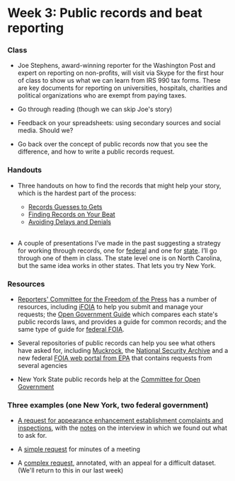 # Week 3: Public records and beat reporting

### Class
* Joe Stephens, award-winning reporter for the Washington Post and expert on reporting on non-profits, will visit via Skype for the first hour of class to show us what we can learn from IRS 990 tax forms. These are key documents for reporting on universities, hospitals, charities and political organizations who are exempt from paying taxes.

* Go through reading (though we can skip Joe's story)

* Feedback on your spreadsheets: using secondary sources and social media. Should we? 

* Go back over the concept of public records now that you see the difference, and how to write a public records request. 

### Handouts 


* Three handouts on how to find the records that might help your story, which is the hardest part of the process:
 
	* [Records Guesses to Gets](findingdocs3.pdf?raw=true)
	* [Finding Records on Your Beat](beatrecords.pdf?raw=true)
	* [Avoiding Delays and Denials](foia-delay-denial.pdf?raw=true)
<br><br>


* A couple of presentations I’ve made in the past suggesting a strategy for working through records, one for [federal](federal-foia-basics.pdf?raw=true) and one for [state](statehouse_sep09.pdf?raw=true). I’ll go through one of them in class. The state level one is on North Carolina, but the same idea works in other states. That lets you try New York.

### Resources
* [Reporters' Committee for the Freedom of the Press](http://rcfp.org) has a number of resources, including [iFOIA](http://iFOIA.org) to help you submit and manage your requests; the [Open Government Guide](http://www.rcfp.org/open-government-guide) which compares each state's public records laws, and provides a guide for common records; and the same type of guide for [federal FOIA](http://www.rcfp.org/federal-open-government-guide).


* Several repositories of public records can help you see what others have asked for, including [Muckrock](http://muckrock.com), the [National Security Archive](http://www2.gwu.edu/~nsarchive/nsa/foia.htm) and a new federal [FOIA web portal from EPA](http://foiaonline.regulations.gov/foia/action/public/home) that contains requests from several agencies 

* New York State public records help at the [Committee for Open Government](http://www.dos.ny.gov/coog/freedomfaq.html)

### Three examples (one New York, two federal government) 

* [A request for appearance enhancement establishment complaints and inspections](../resources/NYSFOIL.pdf), with the [notes](https://docs.google.com/a/columbia.edu/document/d/13q6Yu6S6u7BadX0H53cJ9nP1GMx24AEX4S4arUbS7A0/edit?usp=sharing) on the interview in which we found out what to ask for. 

* A [simple request](aroostook.pdf?raw=true) for minutes of a meeting

* A [complex request](annotated-foia-appeal.pdf?raw=true), annotated, with an appeal for a difficult dataset. (We'll return to this in our last week)